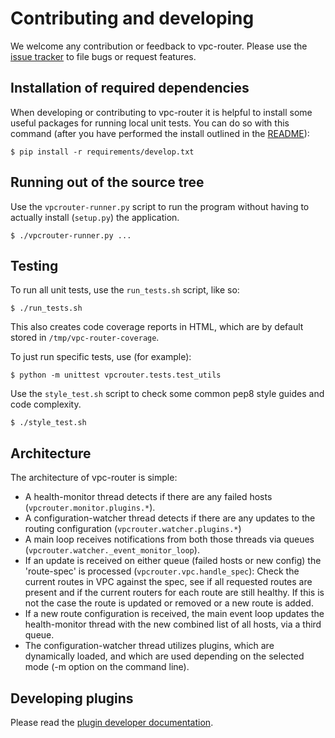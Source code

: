 # Contributing and developing

We welcome any contribution or feedback to vpc-router. Please use the [issue
tracker](https://github.com/romana/vpc-router/issues) to file bugs or request
features.


## Installation of required dependencies

When developing or contributing to vpc-router it is helpful to install some
useful packages for running local unit tests. You can do so with this command
(after you have performed the install outlined in the [README](README.md)):

    $ pip install -r requirements/develop.txt


## Running out of the source tree

Use the `vpcrouter-runner.py` script to run the program without having to
actually install (`setup.py`) the application.

    $ ./vpcrouter-runner.py ...


## Testing

To run all unit tests, use the `run_tests.sh` script, like so:

    $ ./run_tests.sh


This also creates code coverage reports in HTML, which are by default stored in
`/tmp/vpc-router-coverage`.


To just run specific tests, use (for example):

    $ python -m unittest vpcrouter.tests.test_utils


Use the `style_test.sh` script to check some common pep8 style guides and
code complexity.

    $ ./style_test.sh


## Architecture

The architecture of vpc-router is simple:

* A health-monitor thread detects if there are any failed hosts
  (`vpcrouter.monitor.plugins.*`).
* A configuration-watcher thread detects if there are any updates to the
  routing configuration (`vpcrouter.watcher.plugins.*`)
* A main loop receives notifications from both those threads via queues
  (`vpcrouter.watcher._event_monitor_loop`).
* If an update is received on either queue (failed hosts or new config) the
  'route-spec' is processed (`vpcrouter.vpc.handle_spec`): Check the current
  routes in VPC against the spec, see if all requested routes are present and
  if the current routers for each route are still healthy. If this is not the
  case the route is updated or removed or a new route is added.
* If a new route configuration is received, the main event loop updates the
  health-monitor thread with the new combined list of all hosts, via a third
  queue.
* The configuration-watcher thread utilizes plugins, which are dynamically
  loaded, and which are used depending on the selected mode (-m option on the
  command line).


## Developing plugins

Please read the [plugin developer documentation](PLUGINS.md).


